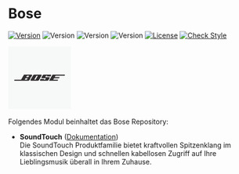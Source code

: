 # Bose

[![Version](https://img.shields.io/badge/Symcon_Version-5.1>-red.svg)](https://www.symcon.de/service/dokumentation/entwicklerbereich/sdk-tools/sdk-php/)
![Version](https://img.shields.io/badge/Modul_Version-2.02-blue.svg)
![Version](https://img.shields.io/badge/Modul_Build-2004-blue.svg)
![Version](https://img.shields.io/badge/Code-PHP-blue.svg)
[![License](https://img.shields.io/badge/License-CC%20BY--NC--SA%204.0-green.svg)](https://creativecommons.org/licenses/by-nc-sa/4.0/)
[![Check Style](https://github.com/ubittner/SymconBose/workflows/Check%20Style/badge.svg)](https://github.com/ubittner/SymconBose/actions)

![Image](imgs/bose_logo_white.png)

Folgendes Modul beinhaltet das Bose Repository:

- __SoundTouch__ ([Dokumentation](SoundTouch))  
	Die SoundTouch Produktfamilie bietet kraftvollen Spitzenklang im klassischen Design und schnellen kabellosen Zugriff auf Ihre Lieblingsmusik überall in Ihrem Zuhause.